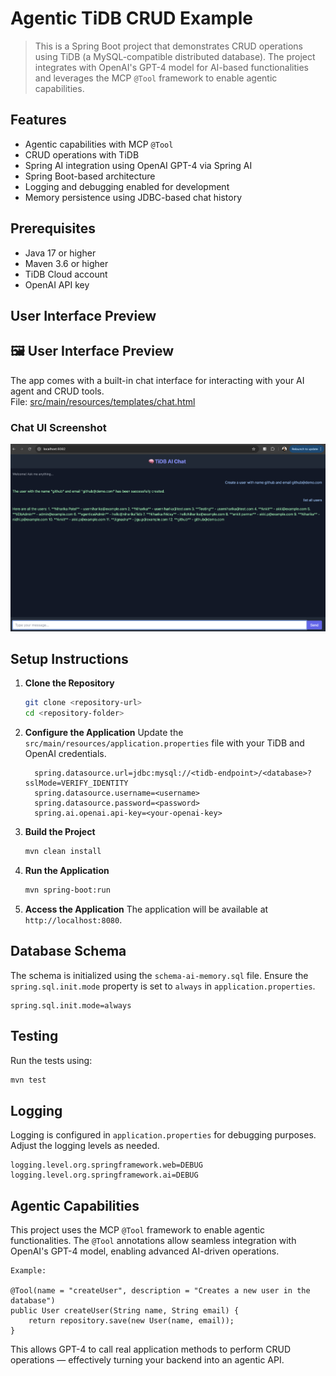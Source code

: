 # Agentic TiDB CRUD Example

>This is a Spring Boot project that demonstrates CRUD operations using TiDB (a MySQL-compatible distributed database). 
The project integrates with OpenAI's GPT-4 model for AI-based functionalities and leverages the MCP `@Tool` framework to enable agentic capabilities.


## Features
- Agentic capabilities with MCP `@Tool`
- CRUD operations with TiDB
- Spring AI integration using OpenAI GPT-4 via Spring AI
- Spring Boot-based architecture
- Logging and debugging enabled for development
- Memory persistence using JDBC-based chat history

## Prerequisites
- Java 17 or higher
- Maven 3.6 or higher
- TiDB Cloud account
- OpenAI API key

## User Interface Preview

## 🖼️ User Interface Preview

The app comes with a built-in chat interface for interacting with your AI agent and CRUD tools.  
File: [src/main/resources/templates/chat.html](src/main/resources/templates/chat.html)

### Chat UI Screenshot

![Chat UI Screenshot](docs/images/chatui.png)


## Setup Instructions

1. **Clone the Repository**
   ```bash
   git clone <repository-url>
   cd <repository-folder>
   ```

2. **Configure the Application**
   Update the `src/main/resources/application.properties` file with your TiDB and OpenAI credentials.
    ```
      spring.datasource.url=jdbc:mysql://<tidb-endpoint>/<database>?sslMode=VERIFY_IDENTITY
      spring.datasource.username=<username>
      spring.datasource.password=<password>
      spring.ai.openai.api-key=<your-openai-key>
      ```

3. **Build the Project**
   ```bash
   mvn clean install
   ```

4. **Run the Application**
   ```bash
   mvn spring-boot:run
   ```

5. **Access the Application**
   The application will be available at `http://localhost:8080`.

## Database Schema
The schema is initialized using the `schema-ai-memory.sql` file. 
Ensure the `spring.sql.init.mode` property is set to `always` in `application.properties`.
```
spring.sql.init.mode=always
```

## Testing
Run the tests using:
```bash
mvn test
```

## Logging
Logging is configured in `application.properties` for debugging purposes. Adjust the logging levels as needed.
```
logging.level.org.springframework.web=DEBUG
logging.level.org.springframework.ai=DEBUG
```

## Agentic Capabilities
This project uses the MCP `@Tool` framework to enable agentic functionalities. 
The `@Tool` annotations allow seamless integration with OpenAI's GPT-4 model, enabling advanced AI-driven operations.
```
Example:

@Tool(name = "createUser", description = "Creates a new user in the database")
public User createUser(String name, String email) {
    return repository.save(new User(name, email));
}
```
This allows GPT-4 to call real application methods to perform CRUD operations — effectively turning your backend into an agentic API.




